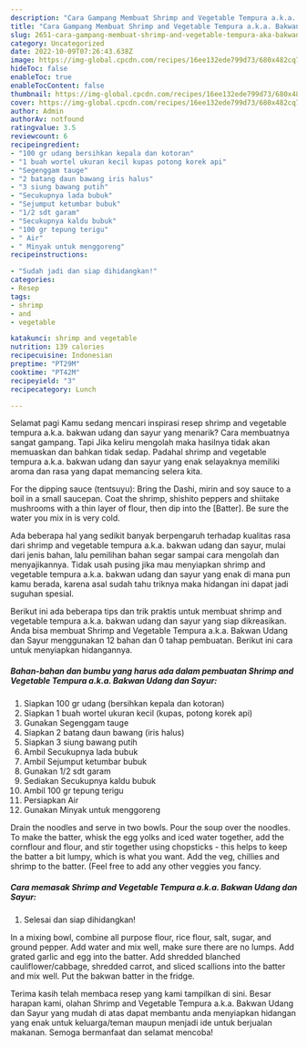 ```yaml
---
description: "Cara Gampang Membuat Shrimp and Vegetable Tempura a.k.a. Bakwan Udang dan Sayur yang Enak, Buat Buka Puasa Menggugah Selera"
title: "Cara Gampang Membuat Shrimp and Vegetable Tempura a.k.a. Bakwan Udang dan Sayur yang Enak, Buat Buka Puasa Menggugah Selera"
slug: 2651-cara-gampang-membuat-shrimp-and-vegetable-tempura-aka-bakwan-udang-dan-sayur-yang-enak-buat-buka-puasa-menggugah-selera
category: Uncategorized
date: 2022-10-09T07:26:43.638Z
image: https://img-global.cpcdn.com/recipes/16ee132ede799d73/680x482cq70/shrimp-and-vegetable-tempura-aka-bakwan-udang-dan-sayur-foto-resep-utama.jpg
hideToc: false
enableToc: true
enableTocContent: false
thumbnail: https://img-global.cpcdn.com/recipes/16ee132ede799d73/680x482cq70/shrimp-and-vegetable-tempura-aka-bakwan-udang-dan-sayur-foto-resep-utama.jpg
cover: https://img-global.cpcdn.com/recipes/16ee132ede799d73/680x482cq70/shrimp-and-vegetable-tempura-aka-bakwan-udang-dan-sayur-foto-resep-utama.jpg
author: Admin
authorAv: notfound
ratingvalue: 3.5
reviewcount: 6
recipeingredient:
- "100 gr udang bersihkan kepala dan kotoran"
- "1 buah wortel ukuran kecil kupas potong korek api"
- "Segenggam tauge"
- "2 batang daun bawang iris halus"
- "3 siung bawang putih"
- "Secukupnya lada bubuk"
- "Sejumput ketumbar bubuk"
- "1/2 sdt garam"
- "Secukupnya kaldu bubuk"
- "100 gr tepung terigu"
- " Air"
- " Minyak untuk menggoreng"
recipeinstructions:

- "Sudah jadi dan siap dihidangkan!"
categories:
- Resep
tags:
- shrimp
- and
- vegetable

katakunci: shrimp and vegetable 
nutrition: 139 calories
recipecuisine: Indonesian
preptime: "PT29M"
cooktime: "PT42M"
recipeyield: "3"
recipecategory: Lunch

---
```



Selamat pagi Kamu sedang mencari inspirasi resep shrimp and vegetable tempura a.k.a. bakwan udang dan sayur yang menarik? Cara membuatnya sangat gampang. Tapi Jika keliru mengolah maka hasilnya tidak akan memuaskan dan bahkan tidak sedap. Padahal shrimp and vegetable tempura a.k.a. bakwan udang dan sayur yang enak selayaknya memiliki aroma dan rasa yang dapat memancing selera kita.


For the dipping sauce (tentsuyu): Bring the Dashi, mirin and soy sauce to a boil in a small saucepan. Coat the shrimp, shishito peppers and shiitake mushrooms with a thin layer of flour, then dip into the [Batter]. Be sure the water you mix in is very cold.

Ada beberapa hal yang sedikit banyak berpengaruh terhadap kualitas rasa dari shrimp and vegetable tempura a.k.a. bakwan udang dan sayur, mulai dari jenis bahan, lalu pemilihan bahan segar sampai cara mengolah dan menyajikannya. Tidak usah pusing jika mau menyiapkan shrimp and vegetable tempura a.k.a. bakwan udang dan sayur yang enak di mana pun kamu berada, karena asal sudah tahu triknya maka hidangan ini dapat jadi suguhan spesial.


Berikut ini ada beberapa tips dan trik praktis untuk membuat shrimp and vegetable tempura a.k.a. bakwan udang dan sayur yang siap dikreasikan. Anda bisa membuat Shrimp and Vegetable Tempura a.k.a. Bakwan Udang dan Sayur menggunakan 12 bahan dan 0 tahap pembuatan. Berikut ini cara untuk menyiapkan hidangannya.

<!--inarticleads1-->

##### Bahan-bahan dan bumbu yang harus ada dalam pembuatan Shrimp and Vegetable Tempura a.k.a. Bakwan Udang dan Sayur:

1. Siapkan 100 gr udang (bersihkan kepala dan kotoran)
1. Siapkan 1 buah wortel ukuran kecil (kupas, potong korek api)
1. Gunakan Segenggam tauge
1. Siapkan 2 batang daun bawang (iris halus)
1. Siapkan 3 siung bawang putih
1. Ambil Secukupnya lada bubuk
1. Ambil Sejumput ketumbar bubuk
1. Gunakan 1/2 sdt garam
1. Sediakan Secukupnya kaldu bubuk
1. Ambil 100 gr tepung terigu
1. Persiapkan  Air
1. Gunakan  Minyak untuk menggoreng


Drain the noodles and serve in two bowls. Pour the soup over the noodles. To make the batter, whisk the egg yolks and iced water together, add the cornflour and flour, and stir together using chopsticks - this helps to keep the batter a bit lumpy, which is what you want. Add the veg, chillies and shrimp to the batter. (Feel free to add any other veggies you fancy. 

<!--inarticleads2-->

##### Cara memasak Shrimp and Vegetable Tempura a.k.a. Bakwan Udang dan Sayur:


1. Selesai dan siap dihidangkan!

In a mixing bowl, combine all purpose flour, rice flour, salt, sugar, and ground pepper. Add water and mix well, make sure there are no lumps. Add grated garlic and egg into the batter. Add shredded blanched cauliflower/cabbage, shredded carrot, and sliced scallions into the batter and mix well. Put the bakwan batter in the fridge. 

Terima kasih telah membaca resep yang kami tampilkan di sini. Besar harapan kami, olahan Shrimp and Vegetable Tempura a.k.a. Bakwan Udang dan Sayur yang mudah di atas dapat membantu anda menyiapkan hidangan yang enak untuk keluarga/teman maupun menjadi ide untuk berjualan makanan. Semoga bermanfaat dan selamat mencoba!
